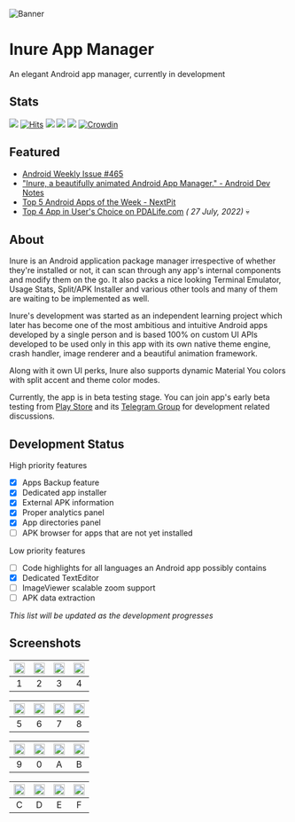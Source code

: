 ![Banner](https://github.com/Hamza417/Inure/raw/master/screenshots/banner.png)

# Inure App Manager

An elegant Android app manager, currently in development

## Stats

![](https://img.shields.io/tokei/lines/github/Hamza417/Inure?color=orange&label=Total%20Lines&logo=kotlin&logoColor=white)
[![Hits](https://hits.seeyoufarm.com/api/count/incr/badge.svg?url=https%3A%2F%2Fgithub.com%2FHamza417%2FInure&count_bg=%239A3DC8&title_bg=%23555555&icon=tencentweibo.svg&icon_color=%23E7E7E7&title=Total+Visits&edge_flat=false)](https://hits.seeyoufarm.com)
![](https://img.shields.io/github/repo-size/Hamza417/Inure?color=teal&label=Size)
![](https://img.shields.io/github/languages/count/Hamza417/Inure?color=white&label=Languages)
![](https://img.shields.io/github/license/Hamza417/Inure?color=red&label=License)
[![Crowdin](https://badges.crowdin.net/inure/localized.svg)](https://crowdin.com/project/inure)

## Featured

- [Android Weekly Issue #465](https://androidweekly.net/issues/issue-465)
- ["Inure, a beautifully animated Android App Manager." - Android Dev Notes](https://twitter.com/androiddevnotes/status/1389111968670179340)
- [Top 5 Android Apps of the Week - NextPit](https://www.nextpit.com/apps-of-the-week-51-2021)
- [Top 4 App in User's Choice on PDALife.com](https://pdalife.com/android/sistemnye/sort-by/popular/) _(
  27 July, 2022)_ 💀

## About

Inure is an Android application package manager irrespective of whether they're installed or not, it
can scan through any app's internal components and modify them on the go. It also packs a nice
looking Terminal Emulator, Usage Stats, Split/APK Installer and various other tools and many of them
are waiting to be implemented as well.

Inure's development was started as an independent learning project which later has become one of the
most ambitious and intuitive Android apps developed by a single person and is based 100% on custom
UI APIs developed to be used only in this app with its own native theme engine, crash handler, image
renderer and a beautiful animation framework.

Along with it own UI perks, Inure also supports dynamic Material You colors with split accent and
theme color modes.

Currently, the app is in beta testing stage. You can join app's early beta testing
from [Play Store](https://play.google.com/store/apps/details?id=app.simple.inure) and
its [Telegram Group](https://t.me/inure_app_manager) for development related discussions.

## Development Status

High priority features

- [x] Apps Backup feature
- [x] Dedicated app installer
- [x] External APK information
- [x] Proper analytics panel
- [x] App directories panel
- [ ] APK browser for apps that are not yet installed

Low priority features

- [ ] Code highlights for all languages an Android app possibly contains
- [x] Dedicated TextEditor
- [ ] ImageViewer scalable zoom support
- [ ] APK data extraction

*This list will be updated as the development progresses*

## Screenshots
| <img src="https://github.com/Hamza417/Inure/blob/master/screenshots/01.jpg" width="100%"> | <img src="https://github.com/Hamza417/Inure/blob/master/screenshots/03.jpg" width="100%"> | <img src="https://github.com/Hamza417/Inure/blob/master/screenshots/04.jpg" width="100%"> | <img src="https://github.com/Hamza417/Inure/blob/master/screenshots/06.jpg" width="100%"> |
|:---:|:---:|:---:|:---:|
| 1 | 2 | 3 | 4 |

| <img src="https://github.com/Hamza417/Inure/blob/master/screenshots/06.jpg" width="100%"> | <img src="https://github.com/Hamza417/Inure/blob/master/screenshots/07.jpg" width="100%"> | <img src="https://github.com/Hamza417/Inure/blob/master/screenshots/05.jpg" width="100%"> | <img src="https://github.com/Hamza417/Inure/blob/master/screenshots/08.jpg" width="100%"> |
|:---:|:---:|:---:|:---:|
| 5 | 6 | 7 | 8 |

| <img src="https://github.com/Hamza417/Inure/blob/master/screenshots/02.jpg" width="100%"> | <img src="https://github.com/Hamza417/Inure/blob/master/screenshots/09.jpg" width="100%"> | <img src="https://github.com/Hamza417/Inure/blob/master/screenshots/10.jpg" width="100%"> | <img src="https://github.com/Hamza417/Inure/blob/master/screenshots/11.jpg" width="100%"> |
|:---:|:---:|:---:|:---:|
| 9 | 0 | A | B |

| <img src="https://github.com/Hamza417/Inure/blob/master/screenshots/12.jpg" width="100%"> | <img src="https://github.com/Hamza417/Inure/blob/master/screenshots/13.jpg" width="100%"> | <img src="https://github.com/Hamza417/Inure/blob/master/screenshots/00.jpg" width="100%"> | <img src="https://github.com/Hamza417/Inure/blob/master/screenshots/14.jpg" width="100%"> |
|:---:|:---:|:---:|:---:|
| C | D | E | F |



